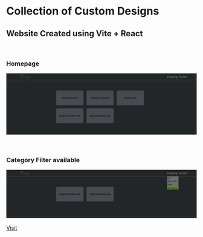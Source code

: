# Collection of Custom Designs

## Website Created using Vite + React

<br>

### Homepage

<p align="center">
    <img src="./src/assets/ss1.png" />
</p>

<br>

### Category Filter available

<p align="center">
    <img src="./src/assets/ss2.png" />
</p>

<a href="https://design-showcase-ssk.netlify.app/">Visit</a>
